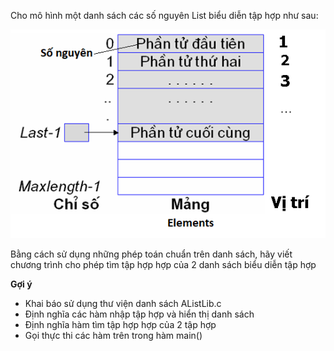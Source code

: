 Cho mô hình một danh sách các số nguyên List biểu diễn tập hợp như sau:

<img src="../dsdac.png">

Bằng cách sử dụng những phép toán chuẩn trên danh sách, hãy viết chương trình cho phép tìm tập hợp hợp của 2 danh sách biểu diễn tập hợp

**Gợi ý**
- Khai báo sử dụng thư viện danh sách AListLib.c 
- Định nghĩa các hàm nhập tập hợp và hiển thị danh sách
- Định nghĩa hàm tìm tập hợp hợp của 2 tập hợp
- Gọi thực thi các hàm trên trong hàm main()